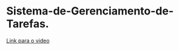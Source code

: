 # Sistema-de-Gerenciamento-de-Tarefas.

<a href="https://www.youtube.com/watch?v=SR1elsRvkOc">Link para o video </a>

